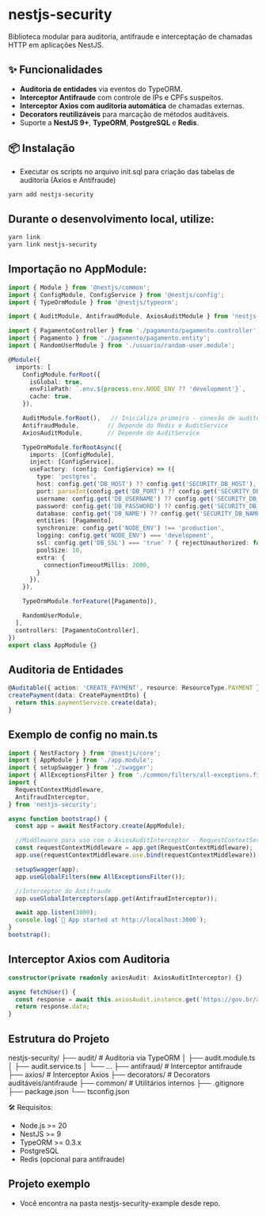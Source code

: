# nestjs-security

Biblioteca modular para auditoria, antifraude e interceptação de chamadas HTTP em aplicações NestJS.

## ✨ Funcionalidades

- **Auditoria de entidades** via eventos do TypeORM.
- **Interceptor Antifraude** com controle de IPs e CPFs suspeitos.
- **Interceptor Axios com auditoria automática** de chamadas externas.
- **Decorators reutilizáveis** para marcação de métodos auditáveis.
- Suporte a **NestJS 9+**, **TypeORM**, **PostgreSQL** e **Redis**.

## 📦 Instalação

 - Executar os scripts no arquivo init.sql para criação das tabelas de auditoria (Axios e Antifraude)

```bash
yarn add nestjs-security
```
## Durante o desenvolvimento local, utilize:
```bash
yarn link
yarn link nestjs-security
```

## Importação no AppModule:
```typescript
import { Module } from '@nestjs/common';
import { ConfigModule, ConfigService } from '@nestjs/config';
import { TypeOrmModule } from '@nestjs/typeorm';

import { AuditModule, AntifraudModule, AxiosAuditModule } from 'nestjs-security';

import { PagamentoController } from './pagamento/pagamento.controller';
import { Pagamento } from './pagamento/pagamento.entity';
import { RandomUserModule } from './usuario/random-user.module';

@Module({
  imports: [
    ConfigModule.forRoot({
      isGlobal: true,
      envFilePath: `.env.${process.env.NODE_ENV ?? 'development'}`,
      cache: true,
    }),

    AuditModule.forRoot(),   // Inicializa primeiro - conexão de auditoria
    AntifraudModule,        // Depende do Redis e AuditService
    AxiosAuditModule,       // Depende do AuditService

    TypeOrmModule.forRootAsync({
      imports: [ConfigModule],
      inject: [ConfigService],
      useFactory: (config: ConfigService) => ({
        type: 'postgres',
        host: config.get('DB_HOST') ?? config.get('SECURITY_DB_HOST'), 
        port: parseInt(config.get('DB_PORT') ?? config.get('SECURITY_DB_PORT') ?? '5432'),
        username: config.get('DB_USERNAME') ?? config.get('SECURITY_DB_USERNAME'),
        password: config.get('DB_PASSWORD') ?? config.get('SECURITY_DB_PASSWORD'),
        database: config.get('DB_NAME') ?? config.get('SECURITY_DB_NAME'),
        entities: [Pagamento],
        synchronize: config.get('NODE_ENV') !== 'production',
        logging: config.get('NODE_ENV') === 'development',
        ssl: config.get('DB_SSL') === 'true' ? { rejectUnauthorized: false } : false,
        poolSize: 10, 
        extra: {
          connectionTimeoutMillis: 2000,
        }
      }),
    }),

    TypeOrmModule.forFeature([Pagamento]),

    RandomUserModule,
  ],
  controllers: [PagamentoController],
})
export class AppModule {}
```

## Auditoria de Entidades

```typescript
@Auditable({ action: 'CREATE_PAYMENT', resource: ResourceType.PAYMENT })
createPayment(data: CreatePaymentDto) {
  return this.paymentService.create(data);
}
```

## Exemplo de config no main.ts

```typescript
import { NestFactory } from '@nestjs/core';
import { AppModule } from './app.module';
import { setupSwagger } from './swagger';
import { AllExceptionsFilter } from './common/filters/all-exceptions.filter';
import {
  RequestContextMiddleware,
  AntifraudInterceptor,
} from 'nestjs-security';

async function bootstrap() {
  const app = await NestFactory.create(AppModule);

  //Middleware para uso com o AxiosAuditInterceptor - RequestContextService
  const requestContextMiddleware = app.get(RequestContextMiddleware);
  app.use(requestContextMiddleware.use.bind(requestContextMiddleware));

  setupSwagger(app); 
  app.useGlobalFilters(new AllExceptionsFilter());

  //Interceptor do Antifraude
  app.useGlobalInterceptors(app.get(AntifraudInterceptor));

  await app.listen(3000);
  console.log(`🚀 App started at http://localhost:3000`);
}
bootstrap();
```

## Interceptor Axios com Auditoria

```typescript
constructor(private readonly axiosAudit: AxiosAuditInterceptor) {}

async fetchUser() {
  const response = await this.axiosAudit.instance.get('https://gov.br/api');
  return response.data;
}
```


## Estrutura do Projeto

nestjs-security/
├── audit/               # Auditoria via TypeORM
│   ├── audit.module.ts
│   ├── audit.service.ts
│   └── ...
├── antifraud/           # Interceptor antifraude
├── axios/               # Interceptor Axios
├── decorators/          # Decorators auditáveis/antifraude
├── common/              # Utilitários internos
├── .gitignore
├── package.json
└── tsconfig.json


🛠️ Requisitos:

* Node.js >= 20
* NestJS >= 9
* TypeORM >= 0.3.x
* PostgreSQL
* Redis (opcional para antifraude)

## Projeto exemplo

 - Você encontra na pasta nestjs-security-example desde repo.

